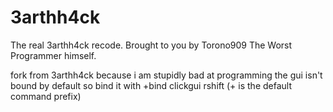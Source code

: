 # 3arthh4ck
The real 3arthh4ck recode. Brought to you by Torono909 The Worst Programmer himself.

fork from 3arthh4ck because i am stupidly bad at programming
the gui isn't bound by default so bind it with +bind clickgui rshift (+ is the default command prefix)
